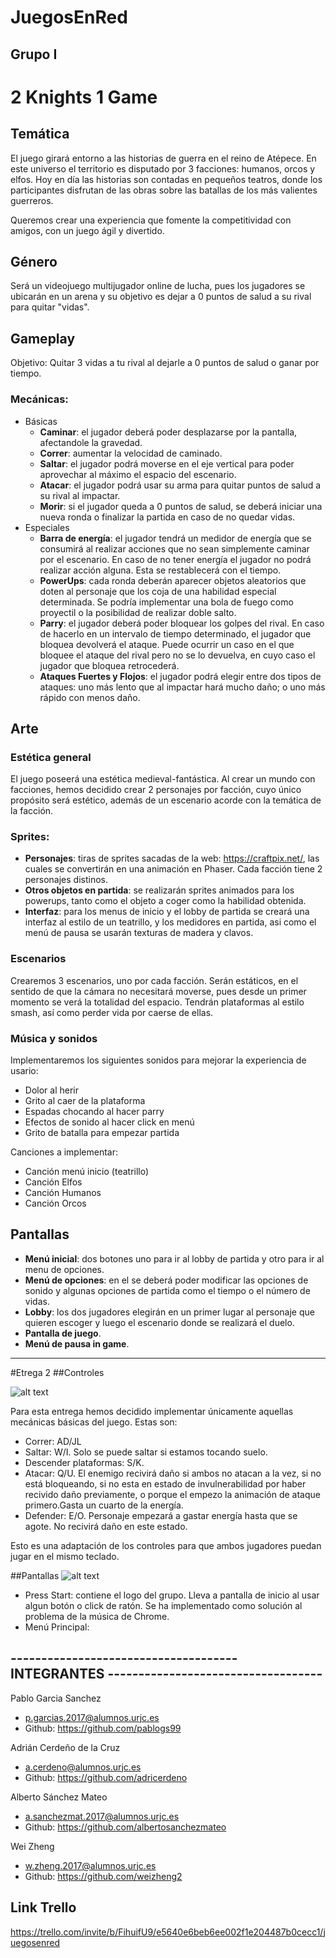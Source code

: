 # JuegosEnRed
## Grupo I


# 2 Knights 1 Game


## Temática
El juego girará entorno a las historias de guerra en el reino de Atépece. En este universo el territorio es disputado por 3 facciones: humanos, orcos y elfos. Hoy en día las historias son contadas en pequeños teatros, donde los participantes disfrutan de las obras sobre las batallas de los más valientes guerreros.

Queremos crear una experiencia que fomente la competitividad con amigos, con un juego ágil y divertido.

## Género

Será un videojuego multijugador online de lucha, pues los jugadores se ubicarán en un arena y su objetivo es dejar a 0 puntos de salud a su rival para quitar "vidas".

## Gameplay
Objetivo: Quitar 3 vidas a tu rival al dejarle a 0 puntos de salud o ganar por tiempo.

### Mecánicas:
- Básicas
  - **Caminar**: el jugador deberá poder desplazarse por la pantalla, afectandole la gravedad.
  - **Correr**: aumentar la velocidad de caminado.
  - **Saltar**: el jugador podrá moverse en el eje vertical para poder aprovechar al máximo el espacio del escenario.
  - **Atacar**: el jugador podrá usar su arma para quitar puntos de salud a su rival al impactar.
  - **Morir**: si el jugador queda a 0 puntos de salud, se deberá iniciar una nueva ronda o finalizar la partida en caso de no quedar vidas.
 - Especiales
    - **Barra de energía**: el jugador tendrá un medidor de energía que se consumirá al realizar acciones que no sean simplemente caminar por el escenario. En caso de no tener energía el jugador no podrá realizar acción alguna. Esta se restablecerá con el tiempo.
    - **PowerUps**: cada ronda deberán aparecer objetos aleatorios que doten al personaje que los coja de una habilidad especial determinada. Se podría implementar una bola de fuego como proyectil o la posibilidad de realizar doble salto.
    - **Parry**: el jugador deberá poder bloquear los golpes del rival. En caso de hacerlo en un intervalo de tiempo determinado, el jugador que bloquea devolverá el ataque. Puede ocurrir un caso en el que bloquee el ataque del rival pero no se lo devuelva, en cuyo caso el jugador que bloquea retrocederá.
    - **Ataques Fuertes y Flojos**: el jugador podrá elegir entre dos tipos de ataques: uno más lento que al impactar hará mucho daño; o uno más rápido con menos daño.
  
## Arte
### Estética general
El juego poseerá una estética medieval-fantástica. Al crear un mundo con facciones, hemos decidido crear 2 personajes por facción, cuyo único propósito será estético, además de un escenario acorde con la temática de la facción.

### Sprites:
  - **Personajes**: tiras de sprites sacadas de la web: https://craftpix.net/, las cuales se convertirán en una animación en Phaser. Cada facción tiene 2 personajes distinos.
  - **Otros objetos en partida**: se realizarán sprites animados para los powerups, tanto como el objeto a coger como la habilidad obtenida.
  - **Interfaz**: para los menus de inicio y el lobby de partida se creará una interfaz al estilo de un teatrillo, y los medidores en partida, asi como el menú de pausa se usarán texturas de madera y clavos.
  
  
### Escenarios
Crearemos 3 escenarios, uno por cada facción. Serán estáticos, en el sentido de que la cámara no necesitará moverse, pues desde un primer momento se verá la totalidad del espacio. Tendrán plataformas al estilo smash, así como perder vida por caerse de ellas.

### Música y sonidos
Implementaremos los siguientes sonidos para mejorar la experiencia de usario:
  - Dolor al herir
  - Grito al caer de la plataforma
  - Espadas chocando al hacer parry
  - Efectos de sonido al hacer click en menú
  - Grito de batalla para empezar partida
  
Canciones a implementar:
  - Canción menú inicio (teatrillo)
  - Canción Elfos
  - Canción Humanos
  - Canción Orcos

## Pantallas
- **Menú inicial**: dos botones uno para ir al lobby de partida y otro para ir al menu de opciones.
- **Menú de opciones**: en el se deberá poder modificar las opciones de sonido y algunas opciones de partida como el tiempo o el número de vidas.
- **Lobby**: los dos jugadores elegirán en un primer lugar al personaje que quieren escoger y luego el escenario donde se realizará el duelo.
- **Pantalla de juego**.
- **Menú de pausa in game**.


------------------------------------------------------------------------------------------------------------------------------------------------
#Etrega 2
##Controles

![alt text](http://url/extra/keyboard.png)

Para esta entrega hemos decidido implementar únicamente aquellas mecánicas básicas del juego. Estas son:
 - Correr: AD/JL
 - Saltar: W/I. Solo se puede saltar si estamos tocando suelo.
 - Descender plataformas: S/K.
 - Atacar: Q/U. El enemigo recivirá daño si ambos no atacan a la vez, si no está bloqueando, si no esta en estado de invulnerabilidad por haber recivido daño previamente, o porque el empezo la animación de ataque primero.Gasta un cuarto de la energía.
 - Defender: E/O. Personaje empezará a gastar energía hasta que se agote. No recivirá daño en este estado.

Esto es una adaptación de los controles para que ambos jugadores puedan jugar en el mismo teclado.

##Pantallas
![alt text](http://url/extra/diagrama_de_pantallas.png)

 - Press Start: contiene el logo del grupo. Lleva a pantalla de inicio al usar algun botón o click de ratón. Se ha implementado como solución al problema de la música de Chrome.
 - Menú Principal: 





## ------------------------------------- INTEGRANTES -----------------------------------

Pablo Garcia Sanchez
  - p.garcias.2017@alumnos.urjc.es
  - Github: https://github.com/pablogs99

Adrián Cerdeño de la Cruz
  - a.cerdeno@alumnos.urjc.es
  - Github: https://github.com/adricerdeno

Alberto Sánchez Mateo
  - a.sanchezmat.2017@alumnos.urjc.es
  - Github: https://github.com/albertosanchezmateo

Wei Zheng
  - w.zheng.2017@alumnos.urjc.es
  - Github: https://github.com/weizheng2
  
 ## Link Trello
 https://trello.com/invite/b/FihuifU9/e5640e6beb6ee002f1e204487b0cecc1/juegosenred
